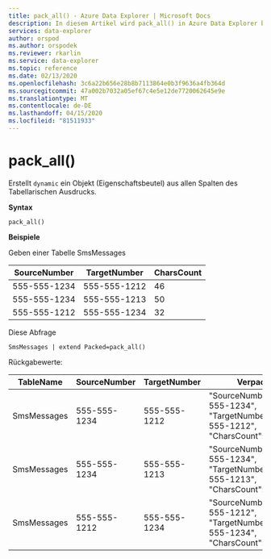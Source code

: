 ```yaml
---
title: pack_all() - Azure Data Explorer | Microsoft Docs
description: In diesem Artikel wird pack_all() in Azure Data Explorer beschrieben.
services: data-explorer
author: orspod
ms.author: orspodek
ms.reviewer: rkarlin
ms.service: data-explorer
ms.topic: reference
ms.date: 02/13/2020
ms.openlocfilehash: 3c6a22b656e28b8b7113864e0b3f9636a4fb364d
ms.sourcegitcommit: 47a002b7032a05ef67c4e5e12de7720062645e9e
ms.translationtype: MT
ms.contentlocale: de-DE
ms.lasthandoff: 04/15/2020
ms.locfileid: "81511933"
---
```

# <a name="pack_all"></a>pack_all()

Erstellt `dynamic` ein Objekt (Eigenschaftsbeutel) aus allen Spalten des Tabellarischen Ausdrucks.

**Syntax**

`pack_all()`

**Beispiele**

Geben einer Tabelle SmsMessages 

|SourceNumber |TargetNumber| CharsCount
|---|---|---
|555-555-1234 |555-555-1212 | 46 
|555-555-1234 |555-555-1213 | 50 
|555-555-1212 |555-555-1234 | 32 

Diese Abfrage
```kusto
SmsMessages | extend Packed=pack_all()
``` 

Rückgabewerte:

|TableName |SourceNumber |TargetNumber | Verpackt
|---|---|---|---
|SmsMessages|555-555-1234 |555-555-1212 | "SourceNumber":"555-555-1234", "TargetNumber":"555-555-1212", "CharsCount": 46.
|SmsMessages|555-555-1234 |555-555-1213 | "SourceNumber":"555-555-1234", "TargetNumber":"555-555-1213", "CharsCount": 50.
|SmsMessages|555-555-1212 |555-555-1234 | "SourceNumber":"555-555-1212", "TargetNumber":"555-555-1234", "CharsCount": 32.